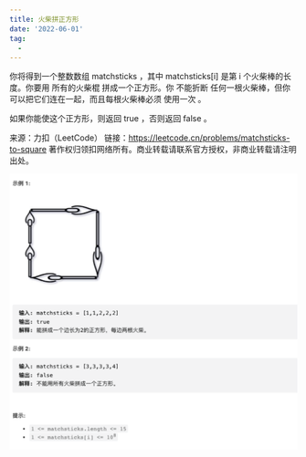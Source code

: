 ```yaml
---
title: 火柴拼正方形
date: '2022-06-01'
tag:
  - 
---
```

你将得到一个整数数组 matchsticks ，其中 matchsticks[i] 是第 i 个火柴棒的长度。你要用 所有的火柴棍 拼成一个正方形。你 不能折断 任何一根火柴棒，但你可以把它们连在一起，而且每根火柴棒必须 使用一次 。

如果你能使这个正方形，则返回 true ，否则返回 false 。

来源：力扣（LeetCode）
链接：<https://leetcode.cn/problems/matchsticks-to-square>
著作权归领扣网络所有。商业转载请联系官方授权，非商业转载请注明出处。

![alt](./image/example.png)
